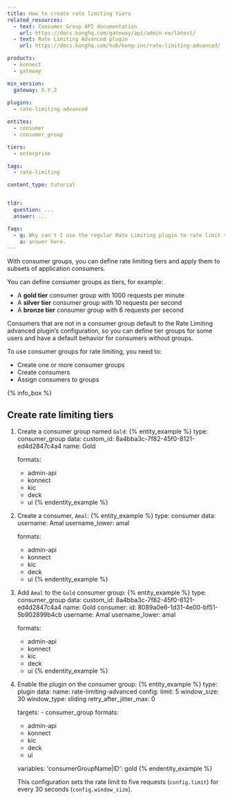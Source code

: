 ```yaml
---
title: How to create rate limiting tiers
related_resources:
  - text: Consumer Group API documentation
    url: https://docs.konghq.com/gateway/api/admin-ee/latest/
  - text: Rate Limiting Advanced plugin
    url: https://docs.konghq.com/hub/kong-inc/rate-limiting-advanced/

products:
  - konnect
  - gateway

min_version:
  gateway: X.Y.Z
    
plugins: 
  - rate-limiting-advanced

entites:
  - consumer
  - consumer_group

tiers:
  - enterprise

tags:
  - rate-limiting

content_type: tutorial


tldr:
  question: ...
  answer: ...

faqs:
  - q: Why can't I use the regular Rate Limiting plugin to rate limit tiers of consumers?
    a: answer here. 
---
```


With consumer groups, you can define rate limiting tiers and apply them to subsets of application consumers.

You can define consumer groups as tiers, for example:

* A **gold tier** consumer group with 1000 requests per minute
* A **silver tier** consumer group with 10 requests per second
* A **bronze tier** consumer group with 6 requests per second
  
Consumers that are not in a consumer group default to the Rate Limiting advanced plugin’s configuration, so you can define tier groups for some users and have a default behavior for consumers without groups.

To use consumer groups for rate limiting, you need to:

* Create one or more consumer groups
* Create consumers
* Assign consumers to groups

{% info_box %}

## Create rate limiting tiers

1. Create a consumer group named `Gold`:
  {% entity_example %}
    type: consumer_group
    data:
      custom_id: 8a4bba3c-7f82-45f0-8121-ed4d2847c4a4
      name: Gold
  
    formats:
      - admin-api
      - konnect
      - kic
      - deck
      - ui
    {% endentity_example %}

1. Create a consumer, `Amal`:
   {% entity_example %}
    type: consumer
    data:
      username: Amal
      username_lower: amal
  
    formats:
      - admin-api
      - konnect
      - kic
      - deck
      - ui
    {% endentity_example %}

1. Add `Amal` to the `Gold` consumer group:
   {% entity_example %}
    type: consumer_group
    data:
      custom_id: 8a4bba3c-7f82-45f0-8121-ed4d2847c4a4
      name: Gold
      consumer:
        id: 8089a0e6-1d31-4e00-bf51-5b902899b4cb
        username: Amal
        username_lower: amal
  
    formats:
      - admin-api
      - konnect
      - kic
      - deck
      - ui
    {% endentity_example %}

1. Enable the plugin on the consumer group:
   {% entity_example %}
    type: plugin
    data:
      name: rate-limiting-advanced
      config:
        limit: 5
        window_size: 30
        window_type: sliding
        retry_after_jitter_max: 0
 
    targets:
        - consumer_group
    formats:
      - admin-api
      - konnect
      - kic
      - deck
      - ui

    variables:
      'consumerGroupName|ID': gold
    {% endentity_example %}

    This configuration sets the rate limit to five requests (`config.limit`) for every 30 seconds (`config.window_size`).
